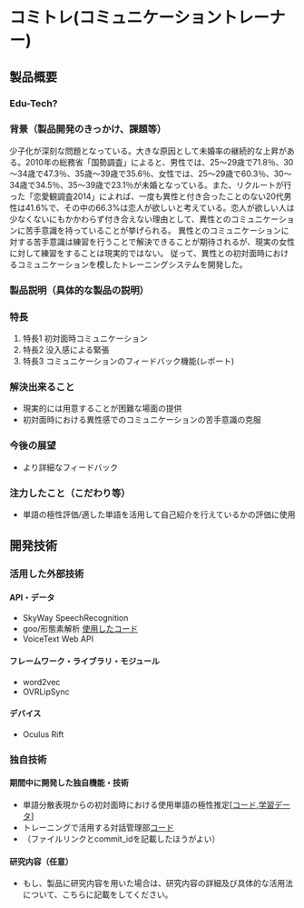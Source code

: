 # コミトレ(コミュニケーショントレーナー)
## 製品概要
### Edu-Tech?

### 背景（製品開発のきっかけ、課題等）
少子化が深刻な問題となっている。大きな原因として未婚率の継続的な上昇がある。2010年の総務省「国勢調査」によると、男性では、25～29歳で71.8％、30～34歳で47.3％、35歳～39歳で35.6％、女性では、25～29歳で60.3％、30～34歳で34.5％、35～39歳で23.1％が未婚となっている。また、リクルートが行った「恋愛観調査2014」によれば、一度も異性と付き合ったことのない20代男性は41.6%で、その中の66.3%は恋人が欲しいと考えている。恋人が欲しい人は少なくないにもかかわらず付き合えない理由として、異性とのコミュニケーションに苦手意識を持っていることが挙げられる。
異性とのコミュニケーションに対する苦手意識は練習を行うことで解決できることが期待されるが、現実の女性に対して練習をすることは現実的ではない。
従って、異性との初対面時におけるコミュニケーションを模したトレーニングシステムを開発した。

### 製品説明（具体的な製品の説明）
### 特長
1. 特長1 初対面時コミュニケーション
2. 特長2 没入感による緊張
3. 特長3 コミュニケーションのフィードバック機能(レポート)

### 解決出来ること
- 現実的には用意することが困難な場面の提供
- 初対面時における異性感でのコミュニケーションの苦手意識の克服

### 今後の展望
- より詳細なフィードバック

### 注力したこと（こだわり等）
- 単語の極性評価/適した単語を活用して自己紹介を行えているかの評価に使用

## 開発技術
### 活用した外部技術
#### API・データ
* SkyWay SpeechRecognition
* goo/形態素解析 [使用したコード](https://github.com/jphacks/TK_1616/blob/master/text/src/goo.clj)
* VoiceText Web API

#### フレームワーク・ライブラリ・モジュール
* word2vec
* OVRLipSync

#### デバイス
* Oculus Rift

### 独自技術
#### 期間中に開発した独自機能・技術
* 単語分散表現からの初対面時における使用単語の極性推定[[コード](https://github.com/jphacks/TK_1616/blob/master/text/src/polarity_estimation.clj),[学習データ](https://github.com/jphacks/TK_1616/blob/master/text/polarity.csv)]
* トレーニングで活用する対話管理部[コード](https://github.com/jphacks/TK_1616/blob/master/text/src/chat.clj)
* （ファイルリンクとcommit_idを記載したほうがよい）

#### 研究内容（任意）
* もし、製品に研究内容を用いた場合は、研究内容の詳細及び具体的な活用法について、こちらに記載をしてください。
